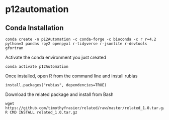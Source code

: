 # p12automation

## Conda Installation

```
conda create -n p12Automation -c conda-forge -c bioconda -c r r=4.2 python=3 pandas rpy2 openpyxl r-tidyverse r-jsonlite r-devtools gfortran
```

Activate the conda environment you just created
```
conda activate p12Automation
```

Once installed, open R from the command line and install rubias

```
install.packages("rubias", dependencies=TRUE)
```

Download the related package and install from Bash
```
wget https://github.com/timothyfrasier/related/raw/master/related_1.0.tar.gz
R CMD INSTALL related_1.0.tar.gz
```
